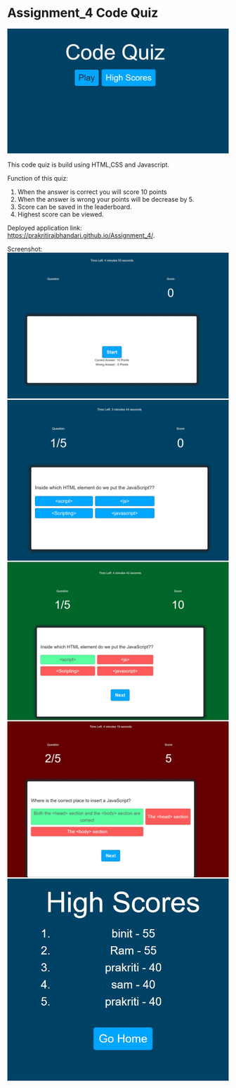 # Assignment_4 Code Quiz

![](./images/home.png)

This code quiz is build using HTML,CSS and Javascript.

Function of this quiz:

1. When the answer is correct you will score 10 points
2. When the answer is wrong your points will be decrease by 5.
3. Score can be saved in the leaderboard.
4. Highest score can be viewed.

Deployed application link: https://prakritirajbhandari.github.io/Assignment_4/.

Screenshot:
![](./images/game.png)
![](./images/game1.png)
![](./images/correct.png)
![](./images/wrong.png)
![](./images/score.png)
